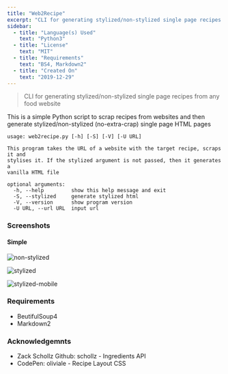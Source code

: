 ```yaml
---
title: "Web2Recipe"
excerpt: "CLI for generating stylized/non-stylized single page recipes from any food website"
sidebar:
  - title: "Language(s) Used"
    text: "Python3"
  - title: "License"
    text: "MIT"
  - title: "Requirements"
    text: "BS4, Markdown2"
  - title: "Created On"
    text: "2019-12-29"
---
```


> CLI for generating stylized/non-stylized single page recipes from any food website

This is a simple Python script to scrap recipes from websites and then generate stylized/non-stylized (no-extra-crap) single page HTML pages

```
usage: web2recipe.py [-h] [-S] [-V] [-U URL]

This program takes the URL of a website with the target recipe, scraps it and
stylises it. If the stylized argument is not passed, then it generates a
vanilla HTML file

optional arguments:
  -h, --help         show this help message and exit
  -S, --stylized     generate stylized html
  -V, --version      show program version
  -U URL, --url URL  input url
```

### Screenshots

#### Simple

![non-stylized](https://raw.githubusercontent.com/navanchauhan/Web2Recipe/master/assets/ss1.png, "Non-Stylised")

![stylized](https://raw.githubusercontent.com/navanchauhan/Web2Recipe/master/assets/ss2.png, "Stylised")

![stylized-mobile](https://raw.githubusercontent.com/navanchauhan/Web2Recipe/master/assets/ss3.png, "Stylised (Mobile)")

### Requirements

* BeutifulSoup4
* Markdown2

### Acknowledgemnts

* Zack Schollz Github: schollz - Ingredients API
* CodePen: oliviale - Recipe Layout CSS
